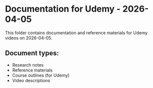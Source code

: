 # Documentation for Udemy - 2026-04-05

This folder contains documentation and reference materials for Udemy videos on 2026-04-05.

## Document types:
- Research notes
- Reference materials
- Course outlines (for Udemy)
- Video descriptions
